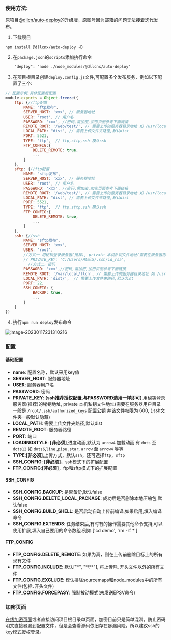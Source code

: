 ### 使用方法:

原项目[@dllcn/auto-deploy](https://www.npmjs.com/package/@dllcn/auto-deploy)的升级版，原账号因为邮箱的问题无法接着迭代发布。

1. 下载项目
```
npm install @dllcnx/auto-deploy -D
```

2. 在`package.json`的`scripts`添加执行命令
```
    "deploy": "node ./node_modules/@dllcnx/auto-deploy"
```

3. 在项目根目录创建`deploy.config.js`文件,可配置多个发布服务，例如以下配置了三个:
   
  ```javascript
  // 配置示例,具体配置看配置
  module.exports = Object.freeze({
      ftp: {//ftp配置
          NAME: "ftp发布",
          SERVER_HOST: 'xxx', // 服务器地址
          USER: 'root', // 用户名
          PASSWORD: 'xxx', //密码,需加密,加密页面参考下面链接
          REMOTE_ROOT: '/web/test/', // 需要上传的服务器目录地址 如 /usr/local/nginx/html
          LOCAL_PATH: "dist", // 需要上传文件夹路径,默认dist
          PORT: 5521,
          TYPE: "ftp",  // ftp,sftp,ssh 模认ssh
          FTP_CONFIG:{
              DELETE_REMOTE: true,
              ...
          }
      },
      sftp: {//ftp配置
          NAME: "sftp发布",
          SERVER_HOST: 'xxx', // 服务器地址
          USER: 'root', // 用户名
          PASSWORD: 'xxx', //密码,需加密,加密页面参考下面链接
          REMOTE_ROOT: '/web/test/', // 需要上传的服务器目录地址 如 /usr/local/nginx/html
          LOCAL_PATH: "dist", // 需要上传文件夹路径,默认dist
          PORT: 5521,
          TYPE: "ftp",  // ftp,sftp,ssh 模认ssh
          FTP_CONFIG:{
              DELETE_REMOTE: true,
              ...
          }
      },
      ssh: {//ssh
          NAME: "sftp发布",
          SERVER_HOST: 'xxx',
          USER: 'root',
          //方式一 用秘钥登录服务器(推荐), private 本机私钥文件地址(需要在服务器用户目录 一般是 /root/.ssh/authorized_keys 配置公钥 并该文件权限为 600, (.ssh文件夹一般默认隐藏)
          // PRIVATE_KEY: 'C:/Users/Html5/.ssh/id_rsa',
        	//方式二，密码
          PASSWORD: 'xxx',//密码,需加密,加密页面参考下面链接
          REMOTE_ROOT: '/var/local/llcn', // 需要上传的服务器目录地址 如 /usr/local/nginx/html
          LOCAL_PATH: 'dist/',  // 需要上传文件夹路径,默认dist
          PORT: 22,
          SSH_CONFIG: {
              BACKUP: true,
              ...
          }
      }
  })
  ```



4. 执行`npm run deploy`发布命令

![image-20230117231310216](https://dllcnx.com:10011/2023/01/202301172313308.png)

### 配置

#### 基础配置
- **name**:  配置名称，默认采用key值
- **SERVER_HOST**:  服务器地址
- **USER**: 服务器用户名
- **PASSWORD**: 密码
- **PRIVATE_KEY**: **[ssh推荐授权配置,与PASSWORD选用一样即可]**,用秘钥登录服务器(推荐)的秘钥地址, private 本机私钥文件地址(需要在服务器用户目录 一般是 `/root/.ssh/authorized_keys` 配置公钥 并该文件权限为 600, (.ssh文件夹一般默认隐藏)
- **LOCAL_PATH**: 需要上传文件夹路径,默认dist
- **REMOTE_ROOT**: 服务器路径
- **PORT**: 端口
- **LOADINGSTYLE**: **[非必须]**,进度动画,默认为 `arrow4` 加载动画 有 `dots` 至 `dots12` 如 `dots6`,`line` ,`pipe` ,`star`, `arrow` 至 `arrow4` 等等
- **TYPE**:**[非必须]**,上传方式，默认`ssh`，还可选择`ftp`，`sftp`
- **SSH_CONFIG**: **[非必须]**，ssh模式下的扩展配置
- **FTP_CONFIG**:**[非必须]**，ftp和sftp模式下的扩展配置



#### SSH_CONFIG

- **SSH_CONFIG.BACKUP**: 是否备份,默认false
- **SSH_CONFIG.DELETE_LOCAL_PACKAGE**: 成功后是否删除本地压缩包,默认false
- **SSH_CONFIG.BUILD_SHELL**: 是否启动自动上传前编译,如果启用,填入编译命令
- **SSH_CONFIG.EXTENDS**: 任务结束后,有时有的操作需要其他命令支持,可以使用扩展,填入自己要用的命令数组.例如:['cd demo', 'rm -rf *']



#### FTP_CONFIG

- **FTP_CONFIG.DELETE_REMOTE**: 如果为真，则在上传前删除目标上的所有现有文件
- **FTP_CONFIG.INCLUDE**: 默认["\*", "\*\\*\*"], 将上传除`.`开头文件以外的所有文件
- **FTP_CONFIG.EXCLUDE**: 模认排除sourcemaps和node_modules中的所有文件(包括`.`开头文件)
- **FTP_CONFIG.FORCEPASY**: 强制被动模式(未发送EPSV命令)



### 加密页面

[在线加密页面](http://dllcnx.com:15200/DeployAes/index.html)或者直接访问项目根目录单页面，加密目前只是简单混淆，防止密码明文直接暴漏到配置文件，但是会查看源码依旧存在暴漏风险，所以建议ssh的key模式授权登录。

